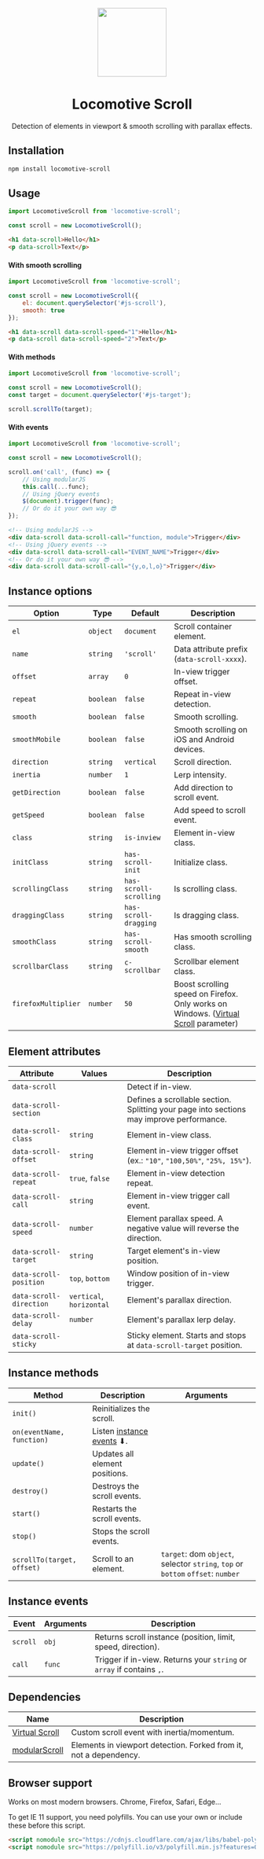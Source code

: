 <p align="center">
    <a href="https://github.com/locomotivemtl/locomotive-scroll">
        <img src="https://user-images.githubusercontent.com/4596862/58807621-67aeec00-85e6-11e9-8e3a-3fe4123ee76c.png" height="140">
    </a>
</p>
<h1 align="center">Locomotive Scroll</h1>
<p align="center">Detection of elements in viewport & smooth scrolling with parallax effects.</p>

## Installation
```sh
npm install locomotive-scroll
```

## Usage
```js
import LocomotiveScroll from 'locomotive-scroll';

const scroll = new LocomotiveScroll();
```
```html
<h1 data-scroll>Hello</h1>
<p data-scroll>Text</p>
```

#### With smooth scrolling
```js
import LocomotiveScroll from 'locomotive-scroll';

const scroll = new LocomotiveScroll({
    el: document.querySelector('#js-scroll'),
    smooth: true
});
```
```html
<h1 data-scroll data-scroll-speed="1">Hello</h1>
<p data-scroll data-scroll-speed="2">Text</p>
```

#### With methods
```js
import LocomotiveScroll from 'locomotive-scroll';

const scroll = new LocomotiveScroll();
const target = document.querySelector('#js-target');

scroll.scrollTo(target);
```

#### With events
```js
import LocomotiveScroll from 'locomotive-scroll';

const scroll = new LocomotiveScroll();

scroll.on('call', (func) => {
    // Using modularJS
    this.call(...func);
    // Using jQuery events
    $(document).trigger(func);
    // Or do it your own way 😎
});
```
```html
<!-- Using modularJS -->
<div data-scroll data-scroll-call="function, module">Trigger</div>
<!-- Using jQuery events -->
<div data-scroll data-scroll-call="EVENT_NAME">Trigger</div>
<!-- Or do it your own way 😎 -->
<div data-scroll data-scroll-call="{y,o,l,o}">Trigger</div>
```

## Instance options
| Option | Type | Default | Description |
| ------ | ---- | ------- | ----------- |
| `el` | `object` | `document` | Scroll container element. |
| `name` | `string` | `'scroll'` | Data attribute prefix (`data-scroll-xxxx`). |
| `offset` | `array` | `0` | In-view trigger offset. |
| `repeat` | `boolean` | `false` | Repeat in-view detection. |
| `smooth` | `boolean` | `false` | Smooth scrolling. |
| `smoothMobile` | `boolean` | `false` | Smooth scrolling on iOS and Android devices. |
| `direction` | `string` | `vertical` | Scroll direction. |
| `inertia` | `number` | `1` | Lerp intensity. |
| `getDirection` | `boolean` | `false` | Add direction to scroll event. |
| `getSpeed` | `boolean` | `false` | Add speed to scroll event. |
| `class` | `string` | `is-inview` | Element in-view class. |
| `initClass` | `string` | `has-scroll-init` | Initialize class. |
| `scrollingClass` | `string` | `has-scroll-scrolling` | Is scrolling class. |
| `draggingClass` | `string` | `has-scroll-dragging` | Is dragging class. |
| `smoothClass` | `string` | `has-scroll-smooth` | Has smooth scrolling class. |
| `scrollbarClass` | `string` | `c-scrollbar` | Scrollbar element class. |
| `firefoxMultiplier` | `number` | `50` | Boost scrolling speed on Firefox. Only works on Windows. ([Virtual Scroll] parameter) |

## Element attributes
| Attribute | Values | Description |
| --------- | ------ | ----------- |
| `data-scroll` |  | Detect if in-view. |
| `data-scroll-section` |  | Defines a scrollable section. Splitting your page into sections may improve performance. |
| `data-scroll-class` | `string` | Element in-view class. |
| `data-scroll-offset` | `string` | Element in-view trigger offset (ex.: `"10"`, `"100,50%"`, `"25%, 15%"`). |
| `data-scroll-repeat` | `true`, `false` | Element in-view detection repeat. |
| `data-scroll-call` | `string` | Element in-view trigger call event. |
| `data-scroll-speed` | `number` | Element parallax speed. A negative value will reverse the direction. |
| `data-scroll-target` | `string` | Target element's in-view position. |
| `data-scroll-position` | `top`, `bottom` | Window position of in-view trigger. |
| `data-scroll-direction` | `vertical`, `horizontal` | Element's parallax direction. |
| `data-scroll-delay` | `number` | Element's parallax lerp delay. |
| `data-scroll-sticky` |  | Sticky element. Starts and stops at `data-scroll-target` position. |

## Instance methods
| Method | Description | Arguments |
| ------ | ----------- | --------- |
| `init()` | Reinitializes the scroll. | |
| `on(eventName, function)` | Listen [instance events] ⬇. | |
| `update()` | Updates all element positions.  | |
| `destroy()` | Destroys the scroll events. | |
| `start()` | Restarts the scroll events. | |
| `stop()` | Stops the scroll events. | |
| `scrollTo(target, offset)` | Scroll to an element. | `target`: dom `object`, selector `string`, `top` or `bottom`  `offset`: `number` |

## Instance events
| Event | Arguments | Description |
| ----- | --------- | ----------- |
| `scroll` | `obj` | Returns scroll instance (position, limit, speed, direction). |
| `call` | `func` | Trigger if in-view. Returns your `string` or `array` if contains `,`. |

## Dependencies
| Name | Description |
| ---- | ----------- |
| [Virtual Scroll] | Custom scroll event with inertia/momentum. |
| [modularScroll] | Elements in viewport detection. Forked from it, not a dependency. |

[instance events]: #instance-events
[Virtual Scroll]: https://github.com/ayamflow/virtual-scroll
[modularScroll]:  https://github.com/modularorg/modularscroll

## Browser support
Works on most modern browsers. Chrome, Firefox, Safari, Edge...

To get IE 11 support, you need polyfills.
You can use your own or include these before this script.

```html
<script nomodule src="https://cdnjs.cloudflare.com/ajax/libs/babel-polyfill/7.6.0/polyfill.min.js" crossorigin="anonymous"></script>
<script nomodule src="https://polyfill.io/v3/polyfill.min.js?features=Object.assign%2CElement.prototype.append%2CNodeList.prototype.forEach%2CCustomEvent" crossorigin="anonymous"></script>
```
